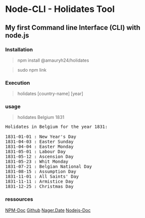 # Node-CLI - Holidates Tool
## My first Command line Interface (CLI) with node.js
### Installation
> npm install @amauryh24/holidates

> sudo npm link
### Execution
> holidates [country-name] [year]
### usage 
> holidates Belgium 1831
<pre>
Holidates in Belgium for the year 1831:

1831-01-01 : New Year's Day
1831-04-03 : Easter Sunday
1831-04-04 : Easter Monday
1831-05-01 : Labour Day
1831-05-12 : Ascension Day
1831-05-23 : Whit Monday
1831-07-21 : Belgian National Day
1831-08-15 : Assumption Day
1831-11-01 : All Saints' Day
1831-11-11 : Armistice Day
1831-12-25 : Christmas Day
</pre>

### ressources

[NPM-Doc](https://docs.npmjs.com/creating-and-publishing-scoped-public-packages)
[Github](https://github.com/becodeorg/LIE-Jepsen-2.14/tree/master/03-the-mountain/01a-cli-nager)
[Nager.Date](https://date.nager.at/)
[Nodejs-Doc](https://nodejs.org/api/process.html#process_process_argv0)
